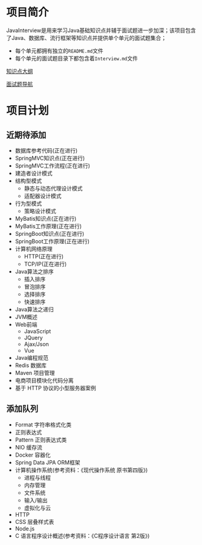 # 项目简介

JavaInterview是用来学习Java基础知识点并辅于面试题进一步加深；该项目包含了Java、数据库、流行框架等知识点并提供单个单元的面试题集合；

- 每个单元都拥有独立的`README.md`文件
- 每个单元的面试题目录下都包含着`Interview.md`文件 

[知识点大纲](KnowledgePoint.md)

[面试题导航](InterviewNavigation.md)

# 项目计划
## 近期待添加

- 数据库参考代码(正在进行)
- SpringMVC知识点(正在进行)
- SpringMVC工作流程(正在进行)
- 建造者设计模式
- 结构型模式
	- 静态与动态代理设计模式
	- 适配器设计模式
- 行为型模式
	- 策略设计模式
- MyBatis知识点(正在进行)
- MyBatis工作原理(正在进行)
- SpringBoot知识点(正在进行)
- SpringBoot工作原理(正在进行)
- 计算机网络原理
	- HTTP(正在进行)
	- TCP/IP(正在进行)
- Java算法之排序
	- 插入排序
	- 冒泡排序
	- 选择排序
	- 快速排序
- Java算法之递归
- JVM概述
- Web前端
	- JavaScript
	- JQuery
	- Ajax/Json
	- Vue
- Java编程规范
- Redis 数据库
- Maven 项目管理
- 电商项目模块化代码分离
- 基于 HTTP 协议的小型服务器案例

## 添加队列

- Format 字符串格式化类
- 正则表达式
- Pattern 正则表达式类
- NIO 缓存流
- Docker 容器化
- Spring Data JPA ORM框架
- 计算机操作系统(参考资料：《现代操作系统 原书第四版》)
	- 进程与线程
	- 内存管理
	- 文件系统
	- 输入/输出
	- 虚拟化与云
- HTTP 
- CSS 层叠样式表
- Node.js
- C 语言程序设计概述(参考资料：《C程序设计语言 第2版》)
